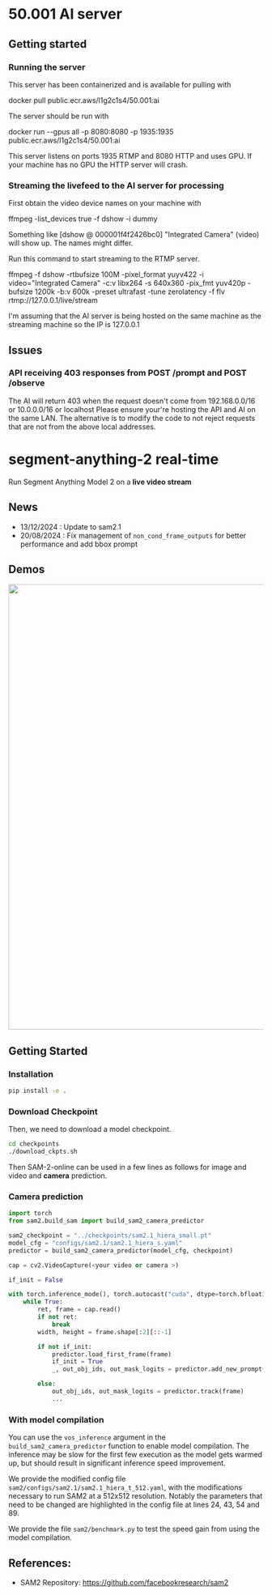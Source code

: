 # 50.001 AI server

## Getting started

### Running the server

This server has been containerized and is available for pulling with

docker pull public.ecr.aws/l1g2c1s4/50.001:ai

The server should be run with

docker run --gpus all -p 8080:8080 -p 1935:1935 public.ecr.aws/l1g2c1s4/50.001:ai

This server listens on ports 1935 RTMP and 8080 HTTP and uses GPU. If your machine
has no GPU the HTTP server will crash.

### Streaming the livefeed to the AI server for processing

First obtain the video device names on your machine with

ffmpeg -list_devices true -f dshow -i dummy

Something like [dshow @ 000001f4f2426bc0] "Integrated Camera" (video) will show up. The names
might differ.

Run this command to start streaming to the RTMP server.

ffmpeg -f dshow -rtbufsize 100M -pixel_format yuyv422 -i video="Integrated Camera" -c:v libx264 -s 640x360 -pix_fmt yuv420p -bufsize 1200k -b:v 600k -preset ultrafast -tune zerolatency -f flv rtmp://127.0.0.1/live/stream

I'm assuming that the AI server is being hosted on the same machine as the streaming machine
so the IP is 127.0.0.1

## Issues

### API receiving 403 responses from POST /prompt and POST /observe

The AI will return 403 when the request doesn't come from 192.168.0.0/16 or 10.0.0.0/16 or localhost
Please ensure your're hosting the API and AI on the same LAN. The alternative is to
modify the code to not reject requests that are not from the above local addresses.

# segment-anything-2 real-time

Run Segment Anything Model 2 on a **live video stream**

## News

- 13/12/2024 : Update to sam2.1
- 20/08/2024 : Fix management of `non_cond_frame_outputs` for better performance and add bbox prompt

## Demos

<div align=center>
<p align="center">
<img src="./assets/blackswan.gif" width="880">
</p>

</div>

## Getting Started

### Installation

```bash
pip install -e .
```

### Download Checkpoint

Then, we need to download a model checkpoint.

```bash
cd checkpoints
./download_ckpts.sh
```

Then SAM-2-online can be used in a few lines as follows for image and video and **camera** prediction.

### Camera prediction

```python
import torch
from sam2.build_sam import build_sam2_camera_predictor

sam2_checkpoint = "../checkpoints/sam2.1_hiera_small.pt"
model_cfg = "configs/sam2.1/sam2.1_hiera_s.yaml"
predictor = build_sam2_camera_predictor(model_cfg, checkpoint)

cap = cv2.VideoCapture(<your video or camera >)

if_init = False

with torch.inference_mode(), torch.autocast("cuda", dtype=torch.bfloat16):
    while True:
        ret, frame = cap.read()
        if not ret:
            break
        width, height = frame.shape[:2][::-1]

        if not if_init:
            predictor.load_first_frame(frame)
            if_init = True
            _, out_obj_ids, out_mask_logits = predictor.add_new_prompt(<your promot >)

        else:
            out_obj_ids, out_mask_logits = predictor.track(frame)
            ...
```

### With model compilation

You can use the `vos_inference` argument in the `build_sam2_camera_predictor` function to enable model compilation. The inference may be slow for the first few execution as the model gets warmed up, but should result in significant inference speed improvement.

We provide the modified config file `sam2/configs/sam2.1/sam2.1_hiera_t_512.yaml`, with the modifications necessary to run SAM2 at a 512x512 resolution. Notably the parameters that need to be changed are highlighted in the config file at lines 24, 43, 54 and 89.

We provide the file `sam2/benchmark.py` to test the speed gain from using the model compilation.

## References:

- SAM2 Repository: https://github.com/facebookresearch/sam2
